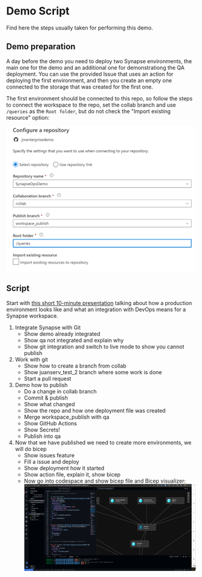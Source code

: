 # Demo Script

Find here the steps usually taken for performing this demo.

## Demo preparation

A day before the demo you need to deploy two Synapse environments, the main one for the demo and an additional one for demonstrationg the QA deployment. You can use the provided Issue that uses an action for deploying the first environment, and then you create an empty one connected to the storage that was created for the first one.

The first environment should be connected to this repo, so follow the steps to connect the workspace to the repo, set the collab branch and use `/queries` as the `Root folder`, but do not check the "Import existing resource" option:

![Configure repo](./contents/configure_repo.png)

## Script

Start with [this short 10-minute presentation](./contents/Synapse%20Ops.pdf) talking about how a production environment looks like and what an integration with DevOps means for a Synapse workspace.

1. Integrate Synapse with Git
    * Show demo already integrated
    * Show qa not integrated and explain why
    * Show git integration and switch to live mode to show you cannot publish
2. Work with git
    * Show how to create a branch from collab
    * Show juanserv_test_2 branch where some work is done
    * Start a pull request
3. Demo how to publish
    * Do a change in collab branch
    * Commit & publish
    * Show what changed
    * Show the repo and how one deployment file was created
    * Merge workspace_publish with qa
    * Show GitHub Actions
    * Show Secrets!
    * Publish into qa
4. Now that we have published we need to create more environments, we will do bicep
    * Show issues feature
    * Fill a issue and deploy
    * Show deployment how it started
    * Show action file, explain it, show bicep
    * Now go into codespace and show bicep file and Bicep visualizer:
    ![Bicep visualizer](./contents/bicep_visualizer.png)